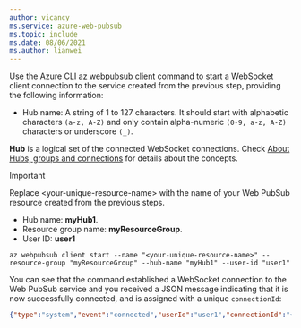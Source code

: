 ```yaml
---
author: vicancy
ms.service: azure-web-pubsub
ms.topic: include
ms.date: 08/06/2021
ms.author: lianwei
---
```


Use the Azure CLI [az webpubsub client](/cli/azure/webpubsub/client) command to start a WebSocket client connection to the service created from the previous step, providing the following information:

- Hub name: A string of 1 to 127 characters. It should start with alphabetic characters `(a-z, A-Z)` and only contain alpha-numeric `(0-9, a-z, A-Z)` characters or underscore `(_)`.

**Hub** is a logical set of the connected WebSocket connections. Check [About Hubs, groups and connections](../key-concepts.md) for details about the concepts.

  > [!Important]
  > Replace &lt;your-unique-resource-name&gt; with the name of your Web PubSub resource created from the previous steps.

- Hub name: **myHub1**.
- Resource group name: **myResourceGroup**.
- User ID: **user1**

```azurecli-interactive
az webpubsub client start --name "<your-unique-resource-name>" --resource-group "myResourceGroup" --hub-name "myHub1" --user-id "user1"
```

You can see that the command established a WebSocket connection to the Web PubSub service and you received a JSON message indicating that it is now successfully connected, and is assigned with a unique `connectionId`:

```json
{"type":"system","event":"connected","userId":"user1","connectionId":"<your_unique_connection_id>"}
```
